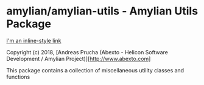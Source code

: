# amylian/amylian-utils - Amylian Utils Package

[I'm an inline-style link](https://www.google.com)

Copyright (c) 2018, [Andreas Prucha (Abexto - Helicon Software Development / Amylian Project)][http://www.abexto.com]

This package contains a collection of miscellaneous utility classes and functions
